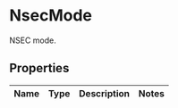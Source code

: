 # NsecMode

NSEC mode. 
## Properties
| Name | Type | Description | Notes |
| ------------ | ------------- | ------------- | ------------- |


